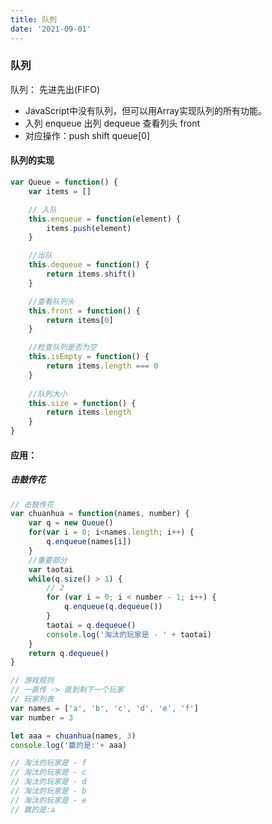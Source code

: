 ```yaml
---
title: 队列
date: '2021-09-01'
---
```

### 队列

队列： 先进先出(FIFO)

- JavaScript中没有队列，但可以用Array实现队列的所有功能。
- 入列 enqueue  出列 dequeue 查看列头 front
- 对应操作：push    shift       queue[0]

#### 队列的实现

```js
var Queue = function() {
    var items = []

    // 入队
    this.enqueue = function(element) {
        items.push(element)
    }

    //出队
    this.dequeue = function() {
        return items.shift()
    }

    //查看队列头
    this.front = function() {
        return items[0]
    }

    //检查队列是否为空
    this.isEmpty = function() {
        return items.length === 0
    }
    
    //队列大小
    this.size = function() {
        return items.length
    }
}

```

#### 应用：

##### *击鼓传花*

```js
// 击鼓传花
var chuanhua = function(names, number) {
    var q = new Queue()
    for(var i = 0; i<names.length; i++) {
        q.enqueue(names[i])
    }
    //重要部分
    var taotai
    while(q.size() > 1) {
        // 2 
        for (var i = 0; i < number - 1; i++) {
            q.enqueue(q.dequeue())
        }
        taotai = q.dequeue()
        console.log('淘汰的玩家是 - ' + taotai)
    }
    return q.dequeue()
}

// 游戏规则
// 一直传 -> 直到剩下一个玩家
// 玩家列表
var names = ['a', 'b', 'c', 'd', 'e', 'f'] 
var number = 3

let aaa = chuanhua(names, 3)
console.log('赢的是:'+ aaa)

// 淘汰的玩家是 - f
// 淘汰的玩家是 - c
// 淘汰的玩家是 - d
// 淘汰的玩家是 - b
// 淘汰的玩家是 - e
// 赢的是:a
```

